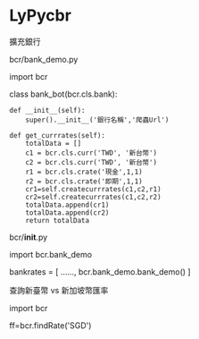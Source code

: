 # LyPycbr


擴充銀行

bcr/bank_demo.py

import bcr

class bank_bot(bcr.cls.bank):

    def __init__(self):  
        super().__init__('銀行名稱','爬蟲Url')
        
    def get_currrates(self):
        totalData = []
        c1 = bcr.cls.curr('TWD', '新台幣')
        c2 = bcr.cls.curr('TWD', '新台幣')
        r1 = bcr.cls.crate('現金',1,1)
        r2 = bcr.cls.crate('即期',1,1)
        cr1=self.createcurrrates(c1,c2,r1)
        cr2=self.createcurrrates(c1,c2,r2)
        totalData.append(cr1)
        totalData.append(cr2)
        return totalData
        
bcr/__init__.py

import bcr.bank_demo

bankrates =
[
        ......,
        bcr.bank_demo.bank_demo()
]


查詢新臺幣 vs 新加坡幣匯率

import bcr

ff=bcr.findRate('SGD')
